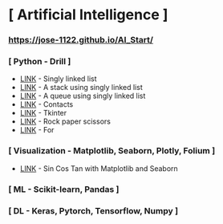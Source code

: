 # [ Artificial Intelligence ]

### https://jose-1122.github.io/AI_Start/

### [ Python - Drill ]
  * [LINK](https://jose-1122.github.io/AI_Start/Singly_Linked_List.html) - Singly linked list
  * [LINK](https://jose-1122.github.io/AI_Start/Stack_Using_Singly_Linked_List.html) - A stack using singly linked list
  * [LINK](https://jose-1122.github.io/AI_Start/Queue_Using_Singly_Linked_List.html) - A queue using singly linked list
  * [LINK](https://jose-1122.github.io/AI_Start/Contact.html) - Contacts
  * [LINK](https://jose-1122.github.io/AI_Start/GUI_Programming_tkinter.html) - Tkinter
  * [LINK](https://jose-1122.github.io/AI_Start/RockPaperScissors.html) - Rock paper scissors
  * [LINK](https://jose-1122.github.io/AI_Start/Patterns_of_Stars.html) - For
    
### [ Visualization - Matplotlib, Seaborn, Plotly, Folium ]
  * [LINK](https://jose-1122.github.io/AI_Start/Sin_Cos_Tan.html) - Sin Cos Tan with Matplotlib and Seaborn

### [ ML - Scikit-learn, Pandas ]
  
### [ DL - Keras, Pytorch, Tensorflow, Numpy ]
